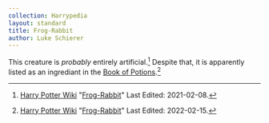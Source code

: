 ```yaml
---
collection: Harrypedia
layout: standard
title: Frog-Rabbit
author: Luke Schierer
---
```


This creature is _probably_ entirely artificial.[^220725-4] Despite that, it is apparently listed as an ingrediant in the [Book of Potions][].[^220725-5]

[Book of Potions]: https://harrypotter.fandom.com/wiki/Wonderbook:_Book_of_Potions

[^220725-4]:
    [Harry Potter Wiki](https://harrypotter.fandom)
    "[Frog-Rabbit](https://harrypotter.fandom.com/wiki/Frog-Rabbit)"
    Last Edited: 2021-02-08.

[^220725-5]:
    [Harry Potter Wiki](https://harrypotter.fandom)
    "[Frog-Rabbit](https://harrypotter.fandom.com/wiki/Frog-Rabbit)"
    Last Edited: 2022-02-15.
